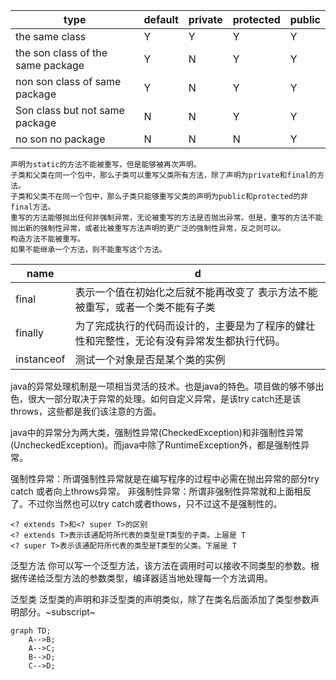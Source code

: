 

| type | default | private | protected | public|
|-------|----------|--------|-----------|-------------|
|the  same class | Y|Y|Y|Y|
|the son class of the same package|Y|N|Y|Y|
|non son class of same package|Y|N|Y|Y|
|Son class but not same package|N |N|Y|Y|
| no son no package|N|N|N|Y|

```
声明为static的方法不能被重写，但是能够被再次声明。
子类和父类在同一个包中，那么子类可以重写父类所有方法，除了声明为private和final的方法。
子类和父类不在同一个包中，那么子类只能够重写父类的声明为public和protected的非final方法。
重写的方法能够抛出任何非强制异常，无论被重写的方法是否抛出异常。但是，重写的方法不能抛出新的强制性异常，或者比被重写方法声明的更广泛的强制性异常，反之则可以。
构造方法不能被重写。
如果不能继承一个方法，则不能重写这个方法。
```

| name | d |
| ---| ----|
| final |	表示一个值在初始化之后就不能再改变了 表示方法不能被重写，或者一个类不能有子类|
| finally | 为了完成执行的代码而设计的，主要是为了程序的健壮性和完整性，无论有没有异常发生都执行代码。|
| instanceof | 测试一个对象是否是某个类的实例 |

java的异常处理机制是一项相当灵活的技术。也是java的特色。项目做的够不够出色，很大一部分取决于异常的处理。如何自定义异常，是该try catch还是该throws，这些都是我们该注意的方面。 

java中的异常分为两大类，强制性异常(CheckedException)和非强制性异常(UncheckedException)。而java中除了RuntimeException外，都是强制性异常。 

强制性异常：所谓强制性异常就是在编写程序的过程中必需在抛出异常的部分try catch  或者向上throws异常。 
非强制性异常：所谓非强制性异常就和上面相反了。不过你当然也可以try catch或者thows，只不过这不是强制性的。
```
<? extends T>和<? super T>的区别
<? extends T>表示该通配符所代表的类型是T类型的子类。上届是 T
<? super T>表示该通配符所代表的类型是T类型的父类。下届是 T
```
泛型方法
你可以写一个泛型方法，该方法在调用时可以接收不同类型的参数。根据传递给泛型方法的参数类型，编译器适当地处理每一个方法调用。


泛型类
泛型类的声明和非泛型类的声明类似，除了在类名后面添加了类型参数声明部分。~subscript~

```mermaid
graph TD;
    A-->B;
    A-->C;
    B-->D;
    C-->D;
```